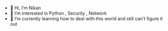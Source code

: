 - 👋 Hi, I’m Nikan
- 👀 I’m interested in Python , Security , Network
- 🌱 I’m currently learning how to deal with this world
	and still can't figure it out 
<!---
lifeofgash/lifeofgash is a ✨ special ✨ repository because its `README.md` (this file) appears on your GitHub profile.
You can click the Preview link to take a look at your changes.
--->

